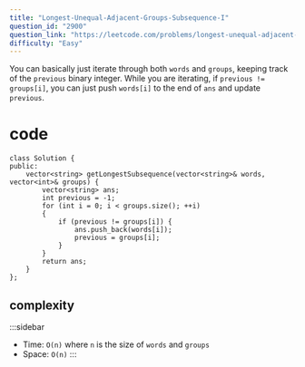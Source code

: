 ```yaml
---
title: "Longest-Unequal-Adjacent-Groups-Subsequence-I"
question_id: "2900"
question_link: "https://leetcode.com/problems/longest-unequal-adjacent-groups-subsequence-i/"
difficulty: "Easy"
---
```


You can basically just iterate through both `words` and `groups`,
keeping track of the `previous` binary integer.
While you are iterating, if `previous != groups[i]`,
you can just push `words[i]` to the end of `ans` and update `previous`.

# cod<span>e</span>

```{.cpp}
class Solution {
public:
    vector<string> getLongestSubsequence(vector<string>& words, vector<int>& groups) {
        vector<string> ans;
        int previous = -1;
        for (int i = 0; i < groups.size(); ++i) 
        {
            if (previous != groups[i]) {
                ans.push_back(words[i]);
                previous = groups[i];
            }
        }
        return ans;
    }
};
```

## complexit<span>y</span>

:::sidebar
- Time: `O(n)` where `n` is the size of `words` and `groups`
- Space: `O(n)`
:::
